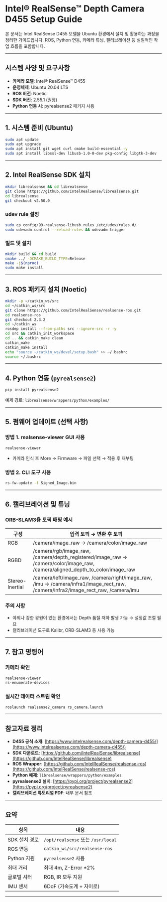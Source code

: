 # Intel® RealSense™ Depth Camera D455 Setup Guide

본 문서는 Intel RealSense D455 모델을 Ubuntu 환경에서 설치 및 활용하는 과정을 정리한 가이드입니다. ROS, Python 연동, 카메라 튜닝, 캘리브레이션 등 실질적인 작업 흐름을 포함합니다.

---

## 시스템 사양 및 요구사항

- **카메라 모델**: Intel® RealSense™ D455
- **운영체제**: Ubuntu 20.04 LTS
- **ROS 버전**: Noetic
- **SDK 버전**: 2.55.1 (권장)
- **Python 연동 시**: pyrealsense2 패키지 사용

---

## 1. 시스템 준비 (Ubuntu)

```bash
sudo apt update
sudo apt upgrade
sudo apt install git wget curl cmake build-essential -y
sudo apt install libssl-dev libusb-1.0-0-dev pkg-config libgtk-3-dev
````

---

## 2. Intel RealSense SDK 설치

```bash
mkdir librealsense && cd librealsense
git clone https://github.com/IntelRealSense/librealsense.git
cd librealsense
git checkout v2.50.0
```

### udev rule 설정

```bash
sudo cp config/99-realsense-libusb.rules /etc/udev/rules.d/
sudo udevadm control --reload-rules && udevadm trigger
```

### 빌드 및 설치

```bash
mkdir build && cd build
cmake ../ -DCMAKE_BUILD_TYPE=Release
make -j$(nproc)
sudo make install
```

---

## 3. ROS 패키지 설치 (Noetic)

```bash
mkdir -p ~/catkin_ws/src
cd ~/catkin_ws/src
git clone https://github.com/IntelRealSense/realsense-ros.git
cd realsense-ros
git checkout 2.3.2
cd ~/catkin_ws
rosdep install --from-paths src --ignore-src -r -y
cd src && catkin_init_workspace
cd .. && catkin_make clean
catkin_make
catkin_make install
echo "source ~/catkin_ws/devel/setup.bash" >> ~/.bashrc
source ~/.bashrc
```

---

## 4. Python 연동 (`pyrealsense2`)

```bash
pip install pyrealsense2
```

예제 경로:
`librealsense/wrappers/python/examples/`

---

## 5. 펌웨어 업데이트 (선택 사항)

### 방법 1. realsense-viewer GUI 사용

```bash
realsense-viewer
```

* 카메라 인식 후 More → Firmware → 파일 선택 → 적용 후 재부팅

### 방법 2. CLI 도구 사용

```bash
rs-fw-update -f Signed_Image.bin
```

---

## 6. 캘리브레이션 및 튜닝

### ORB-SLAM3용 토픽 매핑 예시

| 구성              | 입력 토픽 → 변환 후 토픽                                                                                                                         |
| --------------- | --------------------------------------------------------------------------------------------------------------------------------------- |
| RGB             | /camera/image\_raw → /camera/color/image\_raw                                                                                           |
| RGBD            | /camera/rgb/image\_raw, /camera/depth\_registered/image\_raw → /camera/color/image\_raw, /camera/aligned\_depth\_to\_color/image\_raw   |
| Stereo-Inertial | /camera/left/image\_raw, /camera/right/image\_raw, /imu → /camera/infra1/image\_rect\_raw, /camera/infra2/image\_rect\_raw, /camera/imu |

### 주의 사항

* 야외나 강한 광원이 있는 환경에서는 Depth 품질 저하 발생 가능 → 설정값 조절 필요
* 캘리브레이션 도구로 Kalibr, ORB-SLAM3 등 사용 가능

---

## 7. 참고 명령어

### 카메라 확인

```bash
realsense-viewer
rs-enumerate-devices
```

### 실시간 데이터 스트림 확인

```bash
roslaunch realsense2_camera rs_camera.launch
```

---

## 참고자료 정리

* **D455 공식 소개**: [https://www.intelrealsense.com/depth-camera-d455/](https://www.intelrealsense.com/depth-camera-d455/)
* **SDK 다운로드**: [https://github.com/IntelRealSense/librealsense](https://github.com/IntelRealSense/librealsense)
* **ROS Wrapper**: [https://github.com/IntelRealSense/realsense-ros](https://github.com/IntelRealSense/realsense-ros)
* **Python 예제**: `librealsense/wrappers/python/examples`
* **pyrealsense2 설치**: [https://pypi.org/project/pyrealsense2](https://pypi.org/project/pyrealsense2)
* **캘리브레이션 튜토리얼 PDF**: 내부 문서 참조

---

## 요약

| 항목        | 내용                               |
| --------- | -------------------------------- |
| SDK 설치 경로 | `/opt/realsense` 또는 `/usr/local` |
| ROS 연동    | `catkin_ws/src/realsense-ros`    |
| Python 지원 | `pyrealsense2` 사용                |
| 최대 거리     | 최대 4m, Z-Error ±2%               |
| 글로벌 셔터    | RGB, IR 모두 지원                    |
| IMU 센서    | 6DoF (가속도계 + 자이로)                |

---

